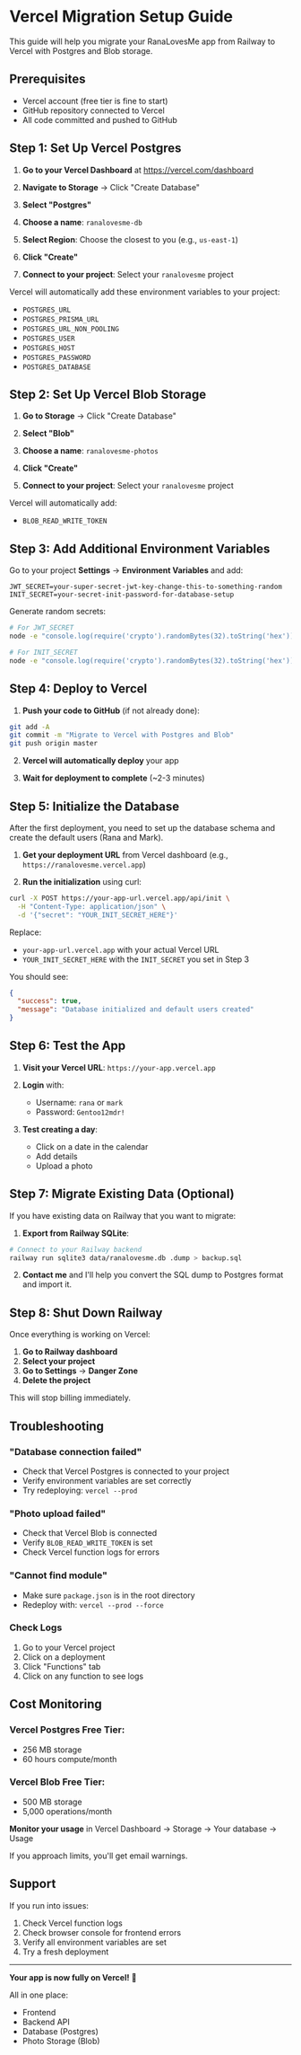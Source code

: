 # Vercel Migration Setup Guide

This guide will help you migrate your RanaLovesMe app from Railway to Vercel with Postgres and Blob storage.

## Prerequisites

- Vercel account (free tier is fine to start)
- GitHub repository connected to Vercel
- All code committed and pushed to GitHub

## Step 1: Set Up Vercel Postgres

1. **Go to your Vercel Dashboard** at https://vercel.com/dashboard

2. **Navigate to Storage** → Click "Create Database"

3. **Select "Postgres"**

4. **Choose a name**: `ranalovesme-db`

5. **Select Region**: Choose the closest to you (e.g., `us-east-1`)

6. **Click "Create"**

7. **Connect to your project**: Select your `ranalovesme` project

Vercel will automatically add these environment variables to your project:
- `POSTGRES_URL`
- `POSTGRES_PRISMA_URL`
- `POSTGRES_URL_NON_POOLING`
- `POSTGRES_USER`
- `POSTGRES_HOST`
- `POSTGRES_PASSWORD`
- `POSTGRES_DATABASE`

## Step 2: Set Up Vercel Blob Storage

1. **Go to Storage** → Click "Create Database"

2. **Select "Blob"**

3. **Choose a name**: `ranalovesme-photos`

4. **Click "Create"**

5. **Connect to your project**: Select your `ranalovesme` project

Vercel will automatically add:
- `BLOB_READ_WRITE_TOKEN`

## Step 3: Add Additional Environment Variables

Go to your project **Settings** → **Environment Variables** and add:

```
JWT_SECRET=your-super-secret-jwt-key-change-this-to-something-random
INIT_SECRET=your-secret-init-password-for-database-setup
```

Generate random secrets:
```bash
# For JWT_SECRET
node -e "console.log(require('crypto').randomBytes(32).toString('hex'))"

# For INIT_SECRET
node -e "console.log(require('crypto').randomBytes(32).toString('hex'))"
```

## Step 4: Deploy to Vercel

1. **Push your code to GitHub** (if not already done):
```bash
git add -A
git commit -m "Migrate to Vercel with Postgres and Blob"
git push origin master
```

2. **Vercel will automatically deploy** your app

3. **Wait for deployment to complete** (~2-3 minutes)

## Step 5: Initialize the Database

After the first deployment, you need to set up the database schema and create the default users (Rana and Mark).

1. **Get your deployment URL** from Vercel dashboard (e.g., `https://ranalovesme.vercel.app`)

2. **Run the initialization** using curl:
```bash
curl -X POST https://your-app-url.vercel.app/api/init \
  -H "Content-Type: application/json" \
  -d '{"secret": "YOUR_INIT_SECRET_HERE"}'
```

Replace:
- `your-app-url.vercel.app` with your actual Vercel URL
- `YOUR_INIT_SECRET_HERE` with the `INIT_SECRET` you set in Step 3

You should see:
```json
{
  "success": true,
  "message": "Database initialized and default users created"
}
```

## Step 6: Test the App

1. **Visit your Vercel URL**: `https://your-app.vercel.app`

2. **Login** with:
   - Username: `rana` or `mark`
   - Password: `Gentoo12mdr!`

3. **Test creating a day**:
   - Click on a date in the calendar
   - Add details
   - Upload a photo

## Step 7: Migrate Existing Data (Optional)

If you have existing data on Railway that you want to migrate:

1. **Export from Railway SQLite**:
```bash
# Connect to your Railway backend
railway run sqlite3 data/ranalovesme.db .dump > backup.sql
```

2. **Contact me** and I'll help you convert the SQL dump to Postgres format and import it.

## Step 8: Shut Down Railway

Once everything is working on Vercel:

1. **Go to Railway dashboard**
2. **Select your project**
3. **Go to Settings** → **Danger Zone**
4. **Delete the project**

This will stop billing immediately.

## Troubleshooting

### "Database connection failed"
- Check that Vercel Postgres is connected to your project
- Verify environment variables are set correctly
- Try redeploying: `vercel --prod`

### "Photo upload failed"
- Check that Vercel Blob is connected
- Verify `BLOB_READ_WRITE_TOKEN` is set
- Check Vercel function logs for errors

### "Cannot find module"
- Make sure `package.json` is in the root directory
- Redeploy with: `vercel --prod --force`

### Check Logs
1. Go to your Vercel project
2. Click on a deployment
3. Click "Functions" tab
4. Click on any function to see logs

## Cost Monitoring

### Vercel Postgres Free Tier:
- 256 MB storage
- 60 hours compute/month

### Vercel Blob Free Tier:
- 500 MB storage
- 5,000 operations/month

**Monitor your usage** in Vercel Dashboard → Storage → Your database → Usage

If you approach limits, you'll get email warnings.

## Support

If you run into issues:
1. Check Vercel function logs
2. Check browser console for frontend errors
3. Verify all environment variables are set
4. Try a fresh deployment

---

**Your app is now fully on Vercel!** 🎉

All in one place:
- Frontend
- Backend API
- Database (Postgres)
- Photo Storage (Blob)
